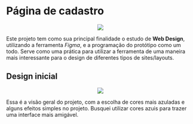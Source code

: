 # Página de cadastro
<p align="center">
<img loading="lazy" src="http://img.shields.io/static/v1?label=STATUS&message=CONCLUIDO&color=GREEN&style=for-the-badge"> 
</p>

Este projeto tem como sua principal finalidade o estudo de **Web Design**, utilizando a ferramenta *Figma*, e a programação do protótipo como um todo. Serve como uma prática para utilizar a ferramenta de uma maneira mais interessante para o design de diferentes tipos de sites/layouts.
## Design inicial
<p align="center">
<img loading="lazy" src="https://github.com/Vinicius-Iankoski/Pagina-de-cadastro/assets/158093034/a80f8f60-ba9e-43fd-8ef1-ddde3cdb7685">
</p>

Essa é a visão geral do projeto, com a escolha de cores mais azuladas e alguns efeitos simples no projeto. Busquei utilizar cores azuis para trazer uma interface mais amigável.

